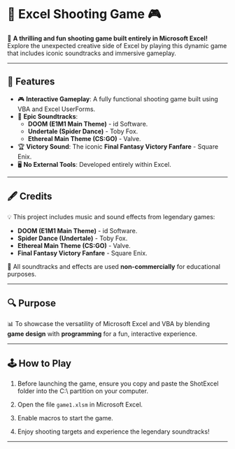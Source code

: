 # 🎯 **Excel Shooting Game** 🎮

🚀 **A thrilling and fun shooting game built entirely in Microsoft Excel!** Explore the unexpected creative side of Excel by playing this dynamic game that includes iconic soundtracks and immersive gameplay.  

---

## 🌟 **Features**
- 🎮 **Interactive Gameplay**: A fully functional shooting game built using VBA and Excel UserForms.
- 🎵 **Epic Soundtracks**:
  - **DOOM (E1M1 Main Theme)** - id Software.
  - **Undertale (Spider Dance)** - Toby Fox.
  - **Ethereal Main Theme (CS:GO)** - Valve.
- 🏆 **Victory Sound**: The iconic **Final Fantasy Victory Fanfare** - Square Enix.
- 🖥️ **No External Tools**: Developed entirely within Excel.

---

## 🖋️ **Credits**
💡 This project includes music and sound effects from legendary games:  
- **DOOM (E1M1 Main Theme)** - id Software.  
- **Spider Dance (Undertale)** - Toby Fox.  
- **Ethereal Main Theme (CS:GO)** - Valve.  
- **Final Fantasy Victory Fanfare** - Square Enix.  

🎵 All soundtracks and effects are used **non-commercially** for educational purposes.  

---

## 🔍 **Purpose**
📊 To showcase the versatility of Microsoft Excel and VBA by blending **game design** with **programming** for a fun, interactive experience.  

---

## 🕹️ **How to Play**
1. Before launching the game, ensure you copy and paste the ShotExcel folder into the C:\ partition on your computer. 

2. Open the file `game1.xlsm` in Microsoft Excel.
   
3. Enable macros to start the game.
  
4. Enjoy shooting targets and experience the legendary soundtracks!
 

---
